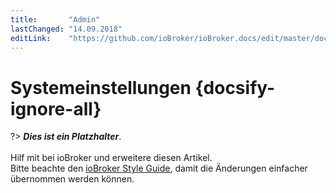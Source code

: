 ```yaml
---
title:       "Admin"
lastChanged: "14.09.2018"
editLink:    "https://github.com/ioBroker/ioBroker.docs/edit/master/docs/admin/settings.md"
---
```


# Systemeinstellungen {docsify-ignore-all}

?> ***Dies ist ein Platzhalter***. 
   <br><br>
   Hilf mit bei ioBroker und erweitere diesen Artikel.  
   Bitte beachte den [ioBroker Style Guide](appendix/style_guide), 
   damit die Änderungen einfacher übernommen werden können.
